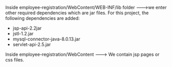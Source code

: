 Inside employee-registration/WebContent/WEB-INF/lib folder --->we enter other required dependencies which are jar files.
For this project, the following dependencies are added:

- jsp-api-2.2jar
- jstl-1.2.jar
- mysql-connector-java-8.0.13.jar
- servlet-api-2.5.jar

Inside employee-registration/WebContent ---> We contain jsp pages or css files.

 